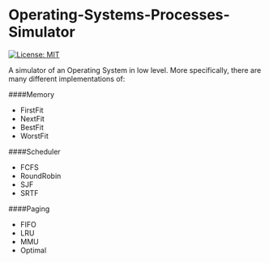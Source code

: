 # Operating-Systems-Processes-Simulator
[![License: MIT](https://img.shields.io/badge/License-MIT-yellow.svg)](https://opensource.org/licenses/MIT "MIT License")


A simulator of an Operating System in low level. More specifically, there are many different implementations of:

####Memory
* FirstFit
* NextFit
* BestFit
* WorstFit

####Scheduler
* FCFS
* RoundRobin
* SJF
* SRTF

####Paging
* FIFO
* LRU
* MMU
* Optimal
